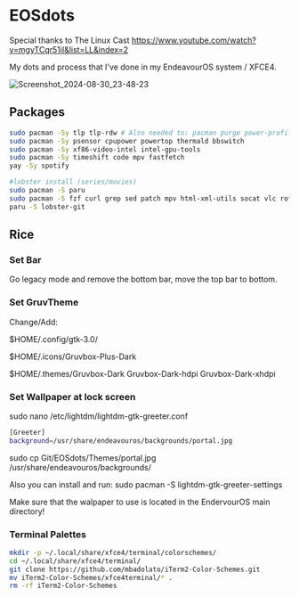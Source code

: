 # EOSdots

Special thanks to The Linux Cast https://www.youtube.com/watch?v=mgyTCqr51iI&list=LL&index=2

My dots and process that I've done in my EndeavourOS system / XFCE4.

![Screenshot_2024-08-30_23-48-23](https://github.com/user-attachments/assets/205e032a-8c00-4208-84d7-5f9b30694578)

## Packages

```sh
sudo pacman -Sy tlp tlp-rdw # Also needed to: pacman purge power-profiles-daemon
sudo pacman -Sy psensor cpupower powertop thermald bbswitch
sudo pacman -Sy xf86-video-intel intel-gpu-tools
sudo pacman -Sy timeshift code mpv fastfetch
yay -Sy spotify

#lobster install (series/movies)
sudo pacman -S paru
sudo pacman -S fzf curl grep sed patch mpv html-xml-utils socat vlc rofi
paru -S lobster-git
```
## Rice

### Set Bar
Go legacy mode and remove the bottom bar, move the top bar to bottom.

### Set GruvTheme
Change/Add:

$HOME/.config/gtk-3.0/

$HOME/.icons/Gruvbox-Plus-Dark

$HOME/.themes/Gruvbox-Dark  Gruvbox-Dark-hdpi  Gruvbox-Dark-xhdpi

### Set Wallpaper at lock screen
sudo nano /etc/lightdm/lightdm-gtk-greeter.conf
```sh
[Greeter]
background=/usr/share/endeavouros/backgrounds/portal.jpg
```
sudo cp Git/EOSdots/Themes/portal.jpg /usr/share/endeavouros/backgrounds/

Also you can install and run:
sudo pacman -S lightdm-gtk-greeter-settings

Make sure that the walpaper to use is located in the EndervourOS main directory!

### Terminal Palettes
```sh
mkdir -p ~/.local/share/xfce4/terminal/colorschemes/
cd ~/.local/share/xfce4/terminal/
git clone https://github.com/mbadolato/iTerm2-Color-Schemes.git
mv iTerm2-Color-Schemes/xfce4terminal/* .
rm -rf iTerm2-Color-Schemes
```
